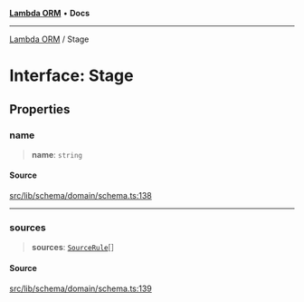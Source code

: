 [**Lambda ORM**](../README.md) • **Docs**

***

[Lambda ORM](../README.md) / Stage

# Interface: Stage

## Properties

### name

> **name**: `string`

#### Source

[src/lib/schema/domain/schema.ts:138](https://github.com/lambda-orm/lambdaorm-base/blob/e3a7772bb5fa4082532c38729067cbcb8dfa89b9/src/lib/schema/domain/schema.ts#L138)

***

### sources

> **sources**: [`SourceRule`](SourceRule.md)[]

#### Source

[src/lib/schema/domain/schema.ts:139](https://github.com/lambda-orm/lambdaorm-base/blob/e3a7772bb5fa4082532c38729067cbcb8dfa89b9/src/lib/schema/domain/schema.ts#L139)
